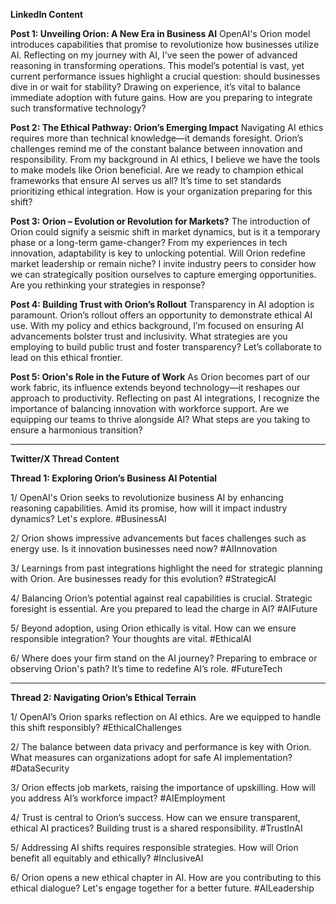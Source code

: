 **LinkedIn Content**

**Post 1: Unveiling Orion: A New Era in Business AI**
OpenAI's Orion model introduces capabilities that promise to revolutionize how businesses utilize AI. Reflecting on my journey with AI, I've seen the power of advanced reasoning in transforming operations. This model’s potential is vast, yet current performance issues highlight a crucial question: should businesses dive in or wait for stability? Drawing on experience, it’s vital to balance immediate adoption with future gains. How are you preparing to integrate such transformative technology?

**Post 2: The Ethical Pathway: Orion’s Emerging Impact**
Navigating AI ethics requires more than technical knowledge—it demands foresight. Orion’s challenges remind me of the constant balance between innovation and responsibility. From my background in AI ethics, I believe we have the tools to make models like Orion beneficial. Are we ready to champion ethical frameworks that ensure AI serves us all? It’s time to set standards prioritizing ethical integration. How is your organization preparing for this shift?

**Post 3: Orion – Evolution or Revolution for Markets?**
The introduction of Orion could signify a seismic shift in market dynamics, but is it a temporary phase or a long-term game-changer? From my experiences in tech innovation, adaptability is key to unlocking potential. Will Orion redefine market leadership or remain niche? I invite industry peers to consider how we can strategically position ourselves to capture emerging opportunities. Are you rethinking your strategies in response?

**Post 4: Building Trust with Orion’s Rollout**
Transparency in AI adoption is paramount. Orion’s rollout offers an opportunity to demonstrate ethical AI use. With my policy and ethics background, I’m focused on ensuring AI advancements bolster trust and inclusivity. What strategies are you employing to build public trust and foster transparency? Let’s collaborate to lead on this ethical frontier.

**Post 5: Orion's Role in the Future of Work**
As Orion becomes part of our work fabric, its influence extends beyond technology—it reshapes our approach to productivity. Reflecting on past AI integrations, I recognize the importance of balancing innovation with workforce support. Are we equipping our teams to thrive alongside AI? What steps are you taking to ensure a harmonious transition?

---

**Twitter/X Thread Content**

**Thread 1: Exploring Orion’s Business AI Potential**

1/ OpenAI's Orion seeks to revolutionize business AI by enhancing reasoning capabilities. Amid its promise, how will it impact industry dynamics? Let's explore. #BusinessAI

2/ Orion shows impressive advancements but faces challenges such as energy use. Is it innovation businesses need now? #AIInnovation

3/ Learnings from past integrations highlight the need for strategic planning with Orion. Are businesses ready for this evolution? #StrategicAI

4/ Balancing Orion’s potential against real capabilities is crucial. Strategic foresight is essential. Are you prepared to lead the charge in AI? #AIFuture

5/ Beyond adoption, using Orion ethically is vital. How can we ensure responsible integration? Your thoughts are vital. #EthicalAI

6/ Where does your firm stand on the AI journey? Preparing to embrace or observing Orion's path? It’s time to redefine AI’s role. #FutureTech

---

**Thread 2: Navigating Orion’s Ethical Terrain**

1/ OpenAI’s Orion sparks reflection on AI ethics. Are we equipped to handle this shift responsibly? #EthicalChallenges 

2/ The balance between data privacy and performance is key with Orion. What measures can organizations adopt for safe AI implementation? #DataSecurity

3/ Orion effects job markets, raising the importance of upskilling. How will you address AI’s workforce impact? #AIEmployment

4/ Trust is central to Orion’s success. How can we ensure transparent, ethical AI practices? Building trust is a shared responsibility. #TrustInAI

5/ Addressing AI shifts requires responsible strategies. How will Orion benefit all equitably and ethically? #InclusiveAI

6/ Orion opens a new ethical chapter in AI. How are you contributing to this ethical dialogue? Let's engage together for a better future. #AILeadership